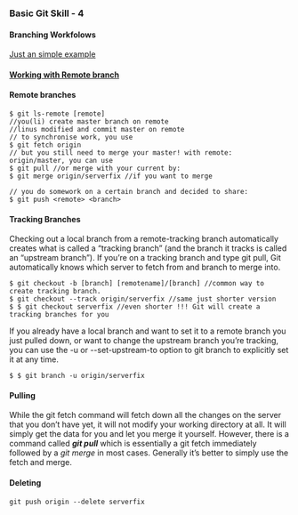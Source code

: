 ### Basic Git Skill - 4

#### Branching Workfolows
<a href = "https://git-scm.com/book/en/v2/Git-Branching-Branching-Workflows">Just an simple example</a>

#### <a href="https://git-scm.com/book/en/v2/Git-Branching-Remote-Branches">Working with Remote branch</a>

#### Remote branches

```
$ git ls-remote [remote]
//you(li) create master branch on remote 
//linus modified and commit master on remote
// to synchronise work, you use 
$ git fetch origin
// but you still need to merge your master! with remote: origin/master, you can use
$ git pull //or merge with your current by: 
$ git merge origin/serverfix //if you want to merge

// you do somework on a certain branch and decided to share: 
$ git push <remote> <branch>
```

#### Tracking Branches

Checking out a local branch from a remote-tracking branch automatically creates what is called a “tracking branch” (and the branch it tracks is called an “upstream branch”). If you’re on a tracking branch and type git pull, Git automatically knows which server to fetch from and branch to merge into.

```
$ git checkout -b [branch] [remotename]/[branch] //common way to create tracking branch.
$ git checkout --track origin/serverfix //same just shorter version
$ $ git checkout serverfix //even shorter !!! Git will create a tracking branches for you
```
If you already have a local branch and want to set it to a remote branch you just pulled down, or want to change the upstream branch you’re tracking, you can use the -u or --set-upstream-to option to git branch to explicitly set it at any time.
```
$ $ git branch -u origin/serverfix
```

#### Pulling
While the git fetch command will fetch down all the changes on the server that you don’t have yet, it will not modify your working directory at all. It will simply get the data for you and let you merge it yourself. However, there is a command called ***git pull*** which is essentially a git fetch immediately followed by a *git merge* in most cases. Generally it’s better to simply use the fetch and merge.

#### Deleting
```
git push origin --delete serverfix
```
